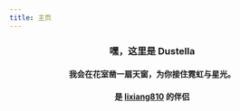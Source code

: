 ```yaml
---
title: 主页
---
```


<script setup>
const isFromMyWife = document.referer == "stblog.penclub.club" 
console.log(`isFromMyWife: ${isFromMyWife}`)
</script>

<h3 align="center"> 嘿，这里是 Dustella </h3>

<h4 align="center">
我会在花室凿一扇天窗，为你接住霓虹与星光。
</h4>

<h4 align="center">
是 <a href="https://lixiang810.github.io" target="_blank">lixiang810</a> 的伴侣
</h4>

